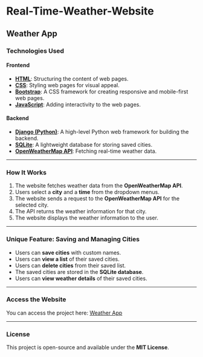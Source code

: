 # Real-Time-Weather-Website

## Weather App

### Technologies Used

#### Frontend
- **[HTML](https://developer.mozilla.org/en-US/docs/Web/HTML)**: Structuring the content of web pages.
- **[CSS](https://developer.mozilla.org/en-US/docs/Web/CSS)**: Styling web pages for visual appeal.
- **[Bootstrap](https://getbootstrap.com/)**: A CSS framework for creating responsive and mobile-first web pages.
- **[JavaScript](https://developer.mozilla.org/en-US/docs/Web/JavaScript)**: Adding interactivity to the web pages.

#### Backend
- **[Django (Python)](https://www.djangoproject.com/)**: A high-level Python web framework for building the backend.
- **[SQLite](https://www.sqlite.org/)**: A lightweight database for storing saved cities.
- **[OpenWeatherMap API](https://openweathermap.org/api)**: Fetching real-time weather data.

---

### How It Works
1. The website fetches weather data from the **OpenWeatherMap API**.
2. Users select a **city** and a **time** from the dropdown menus.
3. The website sends a request to the **OpenWeatherMap API** for the selected city.
4. The API returns the weather information for that city.
5. The website displays the weather information to the user.

---

### Unique Feature: Saving and Managing Cities
- Users can **save cities** with custom names.
- Users can **view a list** of their saved cities.
- Users can **delete cities** from their saved list.
- The saved cities are stored in the **SQLite database**.
- Users can **view weather details** of their saved cities.

---

### Access the Website
You can access the project here: [Weather App](https://pdebnath.pythonanywhere.com/)

---

### License
This project is open-source and available under the **MIT License**.
